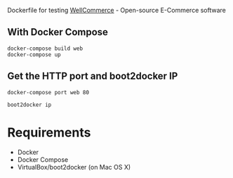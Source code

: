 Dockerfile for testing [WellCommerce](https://github.com/WellCommerce/WellCommerce) - Open-source E-Commerce software

## With Docker Compose

```
docker-compose build web
docker-compose up
```

## Get the HTTP port and boot2docker IP

```
docker-compose port web 80
```

```
boot2docker ip
```

# Requirements

* Docker
* Docker Compose
* VirtualBox/boot2docker (on Mac OS X)